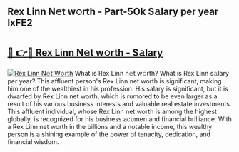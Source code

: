 ## Rex Linn N𝚎t w𝚘rth - Part-5Ok S𝚊lary per year lxFE2

# <h2><a href="http://gc4eg0p.nevu.top/?p=Rex+Linn">🔗 👉🔴 Rex Linn N𝚎t w𝚘rth - S𝚊lary</a></h2>

[![Rex Linn N𝚎t W𝚘rth](https://i.imgur.com/Oavwk0R.jpeg)](http://gc4eg0p.nevu.top/?p=Rex+Linn)
What is Rex Linn n𝚎t w𝚘rth? What is Rex Linn s𝚊lary per year?
This affluent person's Rex Linn net worth is significant, making him one of the wealthiest in his profession. His salary is significant, but it is dwarfed by Rex Linn net worth, which is rumored to be even larger as a result of his various business interests and valuable real estate investments. This affluent individual, whose Rex Linn net worth is among the highest globally, is recognized for his business acumen and financial brilliance. With a Rex Linn net worth in the billions and a notable income, this wealthy person is a shining example of the power of tenacity, dedication, and financial wisdom.
